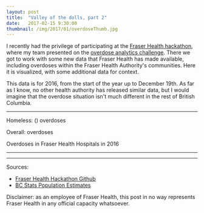 ```yaml
---
layout: post
title:  "Valley of the dolls, part 2"
date:   2017-02-15 9:30:00
thumbnail: /img/2017/01/overdoseThumb.jpg
---
```


I recently had the privilege of participating at the [Fraser Health hackathon](https://www.healthhackathon.ca/index.html), where my team presented on the [overdose analytics challenge](https://www.healthhackathon.ca/themes/theme7.html). There we got to work with some new data that Fraser Health has made available, including overdoses within the Fraser Health Authority's communities. Here it is visualized, with some additional data for context.

This data is for 2016, from the start of the year up to December 19th. As far as I know, no other health authority has released similar data, but I would imagine that the overdose situation isn't much different in the rest of British Columbia.

* * *

<div id="infoBox" class="infoBox hidden">
	<p class="infoTitle"><span id="label"></span></p>
	<p class="info"><span id="community"></span></p>
	<p class="info">Homeless: <span class="infoData"><span id="hlsVal"></span> (<span id="hlsPer"></span>) overdoses</span></p>
	<p class="info">Overall: <span class="infoData"><span id="ovVal"></span> overdoses</span></p>
</div>

<div class="chartTitle">Overdoses in Fraser Health Hospitals in 2016</div>

<div id="map" class="svg-container"></div>

* * *

<div id="chart"></div>

* * *

Sources: 

- [Fraser Health Hackathon Github](https://github.com/healthhackathon)
- [BC Stats Population Estimates](http://www.bcstats.gov.bc.ca/StatisticsBySubject/Demography/PopulationEstimates.aspx)

Disclaimer: as an employee of Fraser Health, this post in no way represents Fraser Health in any official capacity whatsoever.

<style>{% include 2017/02/hospitals.css %}</style>

<script src="https://d3js.org/d3.v4.min.js"></script>
<script src="https://d3js.org/topojson.v2.min.js"></script>
<script src="https://d3js.org/queue.v1.min.js"></script>
<script src="https://d3js.org/d3-scale-chromatic.v1.min.js"></script>
<script src="https://d3js.org/d3-ease.v1.min.js"></script>
<script>{% include 2017/02/hospitals.js %}</script>